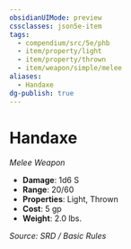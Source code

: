 ```yaml
---
obsidianUIMode: preview
cssclasses: json5e-item
tags:
  - compendium/src/5e/phb
  - item/property/light
  - item/property/thrown
  - item/weapon/simple/melee
aliases:
  - Handaxe
dg-publish: true
---
```

# Handaxe
*Melee Weapon*  

- **Damage**: 1d6 S
- **Range**: 20/60
- **Properties**: Light, Thrown
- **Cost**: 5 gp
- **Weight**: 2.0 lbs.

*Source: SRD / Basic Rules*